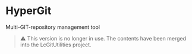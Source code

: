 # HyperGit
Multi-GIT-repository management tool

> :warning: This version is no longer in use. The 
contents have been merged into the LcGitUtilities
project.